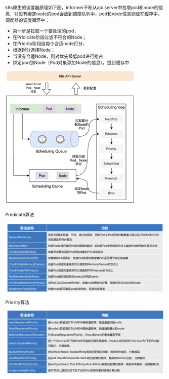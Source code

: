 k8s原生的调度器原理如下图，informer不断从api server中拉取pod和node的信息，对没有绑定node的pod会放到调度队列中，pod和node信息则放在缓存中。调度器的调度循环中：

* 第一步是拉取一个要处理的pod，
* 在Pridicate阶段过滤不符合的Node；
* 在Priority阶段给每个合适node打分，
* 根据得分选择Node；
* 当没有合适Node，则对优先级低pod进行抢占
* 绑定pod到Node（Pod对象添加Node的信息），提到缓存中

<img src="./pics/调度原理.png" alt="image-20220316162837894" style="zoom:50%;" />

Predicate算法

![image-20220316163550339](./pics/predicate算法.png)

Priority算法

![image-20220316163719053](./pics/Priority算法.png)

